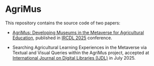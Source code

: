# AgriMus

This repository contains the source code of two papers:

- [AgriMus: Developing Museums in the Metaverse for Agricultural Education](https://ceur-ws.org/Vol-3937/paper16.pdf), published in <a href="https://ircdl2025.uniud.it">IRCDL 2025</a> conference.

- Searching Agricultural Learning Experiences in the Metaverse via Textual and Visual Queries within the AgriMus project, accepted at [International Journal on Digital Libraries (IJDL)](https://link.springer.com/journal/799) in July 2025.

  
